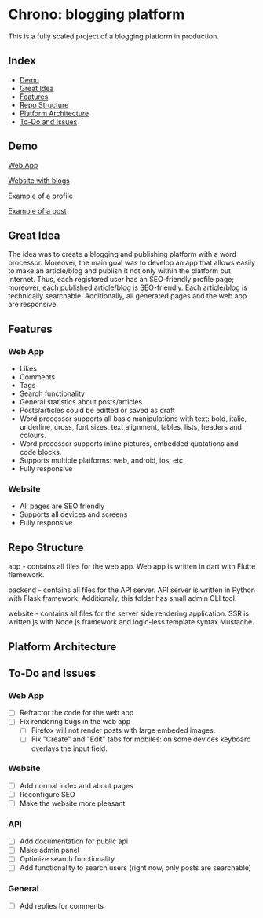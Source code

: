 # Chrono: blogging platform
    
This is a fully scaled project of a blogging platform in production.

## Index
   - [Demo](#Demo "Goto Demo")
   - [Great Idea](#Great-Idea "Goto great Idea")
   - [Features](#Features "Goto Features")
   - [Repo Structure](#Repo-Structure "Goto Repo Structure")
   - [Platform Architecture](#Platform-Architecture "Goto Platform Architecture")
   - [To-Do and Issues](#To-Do-and-Issues "Goto ToDo-and-Issues")

## Demo

[Web App](https://app.chrono.pw)

[Website with blogs](https://chrono.pw) 

[Example of a profile](https://chrono.pw/demid_zykov)

[Example of a post](https://chrono.pw/p/introducing_chrono)

## Great Idea

The idea was to create a blogging and publishing platform with a word processor. Moreover, the main goal was to develop an app that allows easily to make an article/blog and publish it not only within the platform but internet. Thus, each registered user has an SEO-friendly profile page; moreover, each published article/blog is SEO-friendly. Each article/blog is technically searchable. Additionally, all generated pages and the web app are responsive. 

## Features

### Web App
   - Likes
   - Comments
   - Tags
   - Search functionality
   - General statistics about posts/articles
   - Posts/articles could be editted or saved as draft
   - Word processor supports all basic manipulations with text: bold, italic, underline, cross, font sizes, text alignment, tables, lists, headers and colours.
   - Word processor supports inline pictures, embedded quatations and code blocks.
   - Supports multiple platforms: web, android, ios, etc.
   - Fully responsive

### Website
   - All pages are SEO friendly
   - Supports all devices and screens
   - Fully responsive

## Repo Structure

app - contains all files for the web app. Web app is written in dart with Flutte flamework.

backend - contains all files for the API server. API server is written in Python with Flask framework. Additionaly, this folder has small admin CLI tool.

website - contains all files for the server side rendering application. SSR is written js with Node.js framework and logic-less template syntax Mustache.

## Platform Architecture



## To-Do and Issues

### Web App
- [ ] Refractor the code for the web app
- [ ] Fix rendering bugs in the web app
    - [ ] Firefox will not render posts with large embeded images.
    - [ ] Fix "Create" and "Edit" tabs for mobiles: on some devices keyboard overlays the input field.

### Website
- [ ] Add normal index and about pages
- [ ] Reconfigure SEO
- [ ] Make the website more pleasant

### API
- [ ] Add documentation for public api
- [ ] Make admin panel
- [ ] Optimize search functionality
- [ ] Add functionality to search users (right now, only posts are searchable)

### General
- [ ] Add replies for comments
